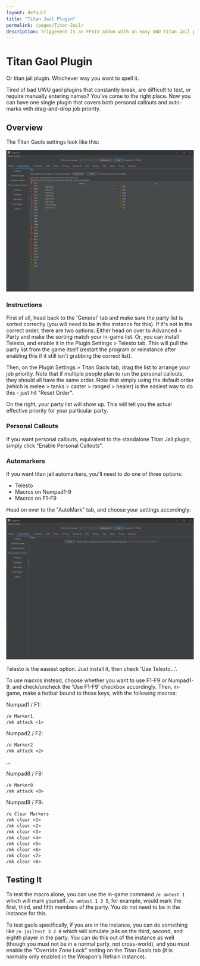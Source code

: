 ```yaml
---
layout: default
title: "Titan Jail Plugin"
permalink: /pages/Titan-Jail/
description: Triggevent is an FFXIV addon with an easy UWU Titan Jail plugin (both personal callouts and automarks - compare to Jail_plugin.dll and Triggernometry)
---
```


[//]: # (Title: Triggevent Titan Gaol / Jail Plugin / Automarker)

[//]: # (Author: XP)

[//]: # (Tags: #ffxiv, #triggevent, #trigger, #jail, #gaol, #automarker)

[//]: # (Description: Triggevent's jail/gaol plugin provides both a personal callout and automarkers and is easier to set up)

# Titan Gaol Plugin

Or titan jail plugin. Whichever way you want to spell it.

Tired of bad UWU gaol plugins that constantly break, are difficult to test, or require manually entering names? You've come
to the right place. Now you can have one single plugin that covers both personal callouts and auto-marks with 
drag-and-drop job priority.

## Overview

The Titan Gaols settings look like this:

![Titan Jail Settings Panel](titan-gaol.png)

### Instructions

First of all, head back to the 'General' tab and make sure the party list is sorted correctly (you will need to be 
in the instance for this). If it's not in the correct order, there are two options: Either head on over to
Advanced > Party and make the sorting match your in-game list. Or, you can install Telesto, and enable it in the 
Plugin Settings > Telesto tab. This will pull the party list from the game itself (restart the program or 
reinstance after enabling this if it still isn't grabbing the correct list). 

Then, on the Plugin Settings > Titan Gaols tab, drag the list to arrange your job priority. Note that if multiple people
plan to run the personal callouts, they should all have the same order. Note that simply using the default order (which
is melee > tanks > caster > ranged > healer) is the easiest way to do this - just hit "Reset Order".

On the right, your party list will show up. This will tell you the actual effective priority for your particular party.

### Personal Callouts

If you want personal callouts, equivalent to the standalone Titan Jail plugin, simply click "Enable Personal Callouts".

### Automarkers

If you want titan jail automarkers, you'll need to do one of three options:
- Telesto
- Macros on Numpad1-9
- Macros on F1-F9

Head on over to the "AutoMark" tab, and choose your settings accordingly:

![Automarks Configuration Panel](auto-marks.png)

Telesto is the easiest option. Just install it, then check 'Use Telesto...'.

To use macros instead, choose whether you want to use F1-F9 or Numpad1-9, and check/uncheck the 'Use F1-F9' checkbox
accordingly. Then, in-game, make a hotbar bound to those keys, with the following macros:

Numpad1 / F1:

```
/e Marker1
/mk attack <1>
```

Numpad2 / F2:
```
/e Marker2
/mk attack <2>
```

...

Numpad8 / F8:
```
/e Marker8
/mk attack <8>
```

Numpad9 / F9:
```
/e Clear Markers
/mk clear <1>
/mk clear <2>
/mk clear <3>
/mk clear <4>
/mk clear <5>
/mk clear <6>
/mk clear <7>
/mk clear <8>
```

## Testing It

To test the macro alone, you can use the in-game command `/e amtest 1` which will mark yourself. `/e amtest 1 3 5`, 
for example, would mark the first, third, and fifth members of the party. You do not need to be in the instance for 
this.

To test gaols specifically, if you are in the instance, you can do something like `/e jailtest 3 2 8` which will 
simulate jails on the third, second, and eighth player in the party. You can do this out of the instance as well 
(though you must not be in a normal party, not cross-world), and you must enable the "Override Zone Lock" setting on 
the Titan Gaols tab (it is normally only enabled in the Weapon's Refrain instance).